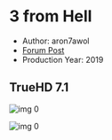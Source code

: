 # 3 from Hell

* Author: aron7awol
* [Forum Post](https://www.avsforum.com/threads/bass-eq-for-filtered-movies.2995212/post-58674874)
* Production Year: 2019

## TrueHD 7.1

![img 0](https://i.imgur.com/MKkva73.jpg)

![img 0](https://i.imgur.com/lx0xBP7.png)

